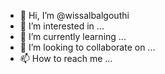 - 👋 Hi, I’m @wissalbalgouthi
- 👀 I’m interested in ...
- 🌱 I’m currently learning ...
- 💞️ I’m looking to collaborate on ...
- 📫 How to reach me ...

<!---
wissalbalgouthi/wissalbalgouthi is a ✨ special ✨ repository because its `README.md` (this file) appears on your GitHub profile.
You can click the Preview link to take a look at your changes.
--->
